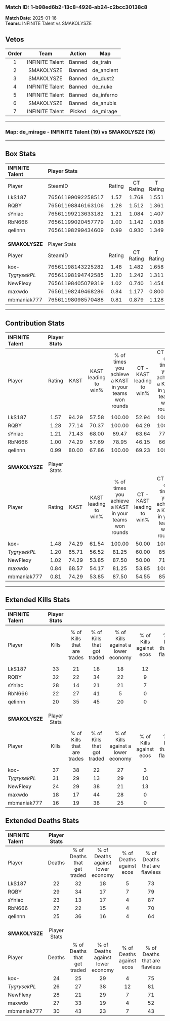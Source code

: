 ### Match ID: 1-b98ed6b2-13c8-4926-ab24-c2bcc30138c8  
**Match Date**: 2025-01-16  
**Teams**: INFINITE Talent vs SMAKOLYSZE  

## Vetos  

| Order | Team | Action | Map |
| :---: | :--: | :----: | --- |
| 1 | INFINITE Talent | Banned | de_train |
| 2 | SMAKOLYSZE | Banned | de_ancient |
| 3 | SMAKOLYSZE | Banned | de_dust2 |
| 4 | INFINITE Talent | Banned | de_nuke |
| 5 | INFINITE Talent | Banned | de_inferno |
| 6 | SMAKOLYSZE | Banned | de_anubis |
| 7 | INFINITE Talent | Picked | de_mirage |

---  

### **Map**: de_mirage - INFINITE Talent (19) vs SMAKOLYSZE (16)  
---  

## Box Stats  

| **INFINITE Talent** | Player Stats      |        |           |          |       |       |       |         |        |      |     |
| :- | :- | :-: | :-: | :-: | :-: | :-: | :-: | :-: | :-: | :-: | :-: |
| Player              | SteamID           | Rating | CT Rating | T Rating | KAST  |  ADR  | Kills | Assists | Deaths | K/D  | HS% |
| LkS187              | 76561199092258517 |  1.57  |   1.768   |  1.551   | 94.29 | 96.8  |  33   |   11    |   22   | 1.50 | 33  |
| RQBY                | 76561198846163106 |  1.28  |   1.512   |  1.361   | 77.14 | 91.1  |  32   |    7    |   29   | 1.10 | 65  |
| sYniac              | 76561199213633182 |  1.21  |   1.084   |  1.407   | 71.43 | 79.1  |  28   |   11    |   23   | 1.22 | 42  |
| RbN666              | 76561199020457779 |  1.00  |   1.142   |  1.038   | 74.29 | 74.5  |  22   |    9    |   27   | 0.81 | 54  |
| qelinnn             | 76561198299434609 |  0.99  |   0.930   |  1.349   | 80.00 | 64.9  |  20   |    8    |   25   | 0.80 | 60  |
|                     |                   |        |           |          |       |       |       |         |        |      |     |
|                     |                   |        |           |          |       |       |       |         |        |      |     |
|                     |                   |        |           |          |       |       |       |         |        |      |     |
| **SMAKOLYSZE**      | Player Stats      |        |           |          |       |       |       |         |        |      |     |
| Player              | SteamID           | Rating | CT Rating | T Rating | KAST  |  ADR  | Kills | Assists | Deaths | K/D  | HS% |
| kox-                | 76561198143225282 |  1.48  |   1.482   |  1.658   | 74.29 | 100.5 |  37   |    4    |   24   | 1.54 | 45  |
| _TygrysekPL_        | 76561198194742585 |  1.20  |   1.242   |  1.311   | 65.71 | 85.5  |  31   |    6    |   26   | 1.19 | 41  |
| NewFlexy            | 76561198405079319 |  1.02  |   0.740   |  1.454   | 74.29 | 70.6  |  24   |    7    |   28   | 0.86 | 62  |
| maxwdo              | 76561198249468286 |  0.84  |   1.177   |  0.800   | 68.57 | 68.1  |  18   |   11    |   27   | 0.67 | 50  |
| mbmaniak777         | 76561198098570488 |  0.81  |   0.879   |  1.128   | 74.29 | 73.7  |  16   |   11    |   30   | 0.53 | 50  |
---  

## Contribution Stats  

| **INFINITE Talent** | Player Stats |       |                      |                                                        |                           |                                                             |                          |                                                            |
| :- | :-: | :-: | :-: | :-: | :-: | :-: | :-: | :-: |
| Player              |    Rating    | KAST  | KAST leading to win% | % of times you achieve a KAST in your teams won rounds | CT - KAST leading to win% | CT - % of times you achieve a KAST in your teams won rounds | T - KAST leading to win% | T - % of times you achieve a KAST in your teams won rounds |
| LkS187              |     1.57     | 94.29 |        57.58         |                         100.00                         |           52.94           |                           100.00                            |          62.50           |                           100.00                           |
| RQBY                |     1.28     | 77.14 |        70.37         |                         100.00                         |           64.29           |                           100.00                            |          76.92           |                           100.00                           |
| sYniac              |     1.21     | 71.43 |        68.00         |                         89.47                          |           63.64           |                            77.78                            |          71.43           |                           100.00                           |
| RbN666              |     1.00     | 74.29 |        57.69         |                         78.95                          |           46.15           |                            66.67                            |          69.23           |                           90.00                            |
| qelinnn             |     0.99     | 80.00 |        67.86         |                         100.00                         |           69.23           |                           100.00                            |          66.67           |                           100.00                           |
|                     |              |       |                      |                                                        |                           |                                                             |                          |                                                            |
|                     |              |       |                      |                                                        |                           |                                                             |                          |                                                            |
|                     |              |       |                      |                                                        |                           |                                                             |                          |                                                            |
| **SMAKOLYSZE**      | Player Stats |       |                      |                                                        |                           |                                                             |                          |                                                            |
| Player              |    Rating    | KAST  | KAST leading to win% | % of times you achieve a KAST in your teams won rounds | CT - KAST leading to win% | CT - % of times you achieve a KAST in your teams won rounds | T - KAST leading to win% | T - % of times you achieve a KAST in your teams won rounds |
| kox-                |     1.48     | 74.29 |        61.54         |                         100.00                         |           50.00           |                           100.00                            |          75.00           |                           100.00                           |
| _TygrysekPL_        |     1.20     | 65.71 |        56.52         |                         81.25                          |           60.00           |                            85.71                            |          53.85           |                           77.78                            |
| NewFlexy            |     1.02     | 74.29 |        53.85         |                         87.50                          |           50.00           |                            71.43                            |          56.25           |                           100.00                           |
| maxwdo              |     0.84     | 68.57 |        54.17         |                         81.25                          |           53.85           |                           100.00                            |          54.55           |                           66.67                            |
| mbmaniak777         |     0.81     | 74.29 |        53.85         |                         87.50                          |           54.55           |                            85.71                            |          53.33           |                           88.89                            |
---  

## Extended Kills Stats  

| **INFINITE Talent** | Player Stats |                            |                            |                                    |                         |                              |                                 |                                       |                    |           |
| :- | :-: | :-: | :-: | :-: | :-: | :-: | :-: | :-: | :-: | :-: |
| Player              |    Kills     | % of Kills that are trades | % of Kills that got traded | % of Kills against a lower economy | % of Kills against ecos | % of Kills that are flawless | % of Kills that are close duels | % of Kills that are assisted by flash | Pistol Round Kills | AWP Kills |
| LkS187              |      33      |             21             |             18             |                 18                 |           12            |              55              |                3                |                   0                   |         1          |     0     |
| RQBY                |      32      |             22             |             34             |                 22                 |            9            |              63              |                0                |                   3                   |         1          |     2     |
| sYniac              |      28      |             14             |             21             |                 21                 |            7            |              79              |                0                |                   4                   |         0          |    12     |
| RbN666              |      22      |             27             |             41             |                 5                  |            0            |              45              |               14                |                   5                   |         3          |     0     |
| qelinnn             |      20      |             35             |             45             |                 20                 |            0            |              65              |                5                |                   0                   |         1          |     0     |
|                     |              |                            |                            |                                    |                         |                              |                                 |                                       |                    |           |
|                     |              |                            |                            |                                    |                         |                              |                                 |                                       |                    |           |
|                     |              |                            |                            |                                    |                         |                              |                                 |                                       |                    |           |
| **SMAKOLYSZE**      | Player Stats |                            |                            |                                    |                         |                              |                                 |                                       |                    |           |
| Player              |    Kills     | % of Kills that are trades | % of Kills that got traded | % of Kills against a lower economy | % of Kills against ecos | % of Kills that are flawless | % of Kills that are close duels | % of Kills that are assisted by flash | Pistol Round Kills | AWP Kills |
| kox-                |      37      |             38             |             22             |                 27                 |            3            |              68              |                3                |                   3                   |         6          |     1     |
| _TygrysekPL_        |      31      |             29             |             13             |                 29                 |           10            |              77              |                0                |                   6                   |         1          |     4     |
| NewFlexy            |      24      |             29             |             38             |                 21                 |           13            |              75              |               17                |                   0                   |         1          |     0     |
| maxwdo              |      18      |             17             |             44             |                 28                 |            0            |              83              |               11                |                   6                   |         1          |     0     |
| mbmaniak777         |      16      |             19             |             38             |                 25                 |            0            |              63              |                0                |                   6                   |         1          |     0     |
## Extended Deaths Stats  

| **INFINITE Talent** | Player Stats |                             |                                   |                          |                               |                            |                           |               |
| :- | :-: | :-: | :-: | :-: | :-: | :-: | :-: | :-: |
| Player              |    Deaths    | % of Deaths that get traded | % of Deaths against lower economy | % of Deaths against ecos | % of Deaths that are flawless | % of Deaths that are close | % of Deaths while blinded | Deaths to AWP |
| LkS187              |      22      |             32              |                18                 |            5             |              73               |             5              |             0             |       1       |
| RQBY                |      29      |             34              |                17                 |            7             |              79               |             3              |            10             |       1       |
| sYniac              |      23      |             13              |                17                 |            4             |              87               |             9              |             9             |       1       |
| RbN666              |      27      |             22              |                15                 |            4             |              70               |             4              |             0             |       1       |
| qelinnn             |      25      |             36              |                16                 |            4             |              64               |             8              |             0             |       1       |
|                     |              |                             |                                   |                          |                               |                            |                           |               |
|                     |              |                             |                                   |                          |                               |                            |                           |               |
|                     |              |                             |                                   |                          |                               |                            |                           |               |
| **SMAKOLYSZE**      | Player Stats |                             |                                   |                          |                               |                            |                           |               |
| Player              |    Deaths    | % of Deaths that get traded | % of Deaths against lower economy | % of Deaths against ecos | % of Deaths that are flawless | % of Deaths that are close | % of Deaths while blinded | Deaths to AWP |
| kox-                |      24      |             25              |                29                 |            4             |              75               |             0              |             0             |       2       |
| _TygrysekPL_        |      26      |             27              |                38                 |            12            |              81               |             4              |             4             |       2       |
| NewFlexy            |      28      |             21              |                29                 |            7             |              71               |             7              |             0             |       3       |
| maxwdo              |      27      |             33              |                19                 |            4             |              52               |             4              |             4             |       4       |
| mbmaniak777         |      30      |             43              |                23                 |            7             |              43               |             3              |             3             |       3       |
